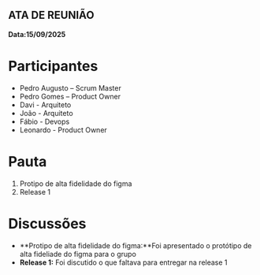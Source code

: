 ATA DE REUNIÃO
-

**Data:15/09/2025**

# Participantes

- Pedro Augusto – Scrum Master  
- Pedro Gomes – Product Owner  
- Davi - Arquiteto
- João - Arquiteto
- Fábio - Devops  
- Leonardo - Product Owner


# Pauta

1. Protipo de alta fidelidade do figma  
2. Release 1


# Discussões

- **Protipo de alta fidelidade do figma:**Foi apresentado o protótipo de alta fideliade do figma para o grupo
- **Release 1:** Foi discutido o que faltava para entregar na release 1 

